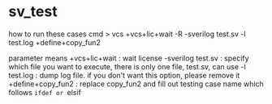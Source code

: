 # sv_test
how to run these cases
cmd > vcs +vcs+lic+wait -R -sverilog test.sv -l test.log +define+copy_fun2

parameter means
+vcs+lic+wait       : wait license
-sverilog test.sv   : specify which file you want to execute, there is only one file, test.sv, can use
-l test.log         : dump log file. if you don't want this option, please remove it
+define+copy_fun2   : replace copy_fun2 and fill out testing case name which follows `ifdef or `elsif
